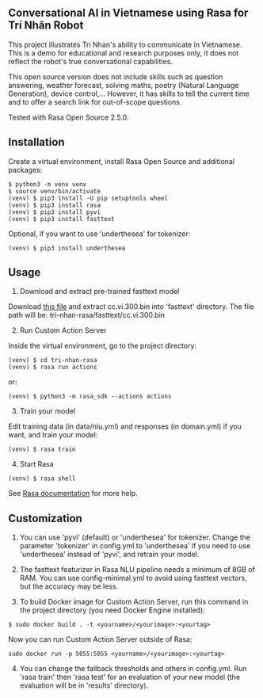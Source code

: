 ## Conversational AI in Vietnamese using Rasa for Trí Nhân Robot

This project illustrates Tri Nhan's ability to communicate in Vietnamese. This is a demo for educational and research purposes only, it does not reflect the robot's true conversational capabilities.

This open source version does not include skills such as question answering, weather forecast, solving maths, poetry (Natural Language Generation), device control,... However, it has skills to tell the current time and to offer a search link for out-of-scope questions.

Tested with Rasa Open Source 2.5.0.

## Installation

Create a virtual environment, install Rasa Open Source and additional packages:

```
$ python3 -m venv venv
$ source venv/bin/activate
(venv) $ pip3 install -U pip setuptools wheel
(venv) $ pip3 install rasa
(venv) $ pip3 install pyvi
(venv) $ pip3 install fasttext
```
Optional, if you want to use 'underthesea' for tokenizer:
```
(venv) $ pip3 install underthesea
```

## Usage

1. Download and extract pre-trained fasttext model

Download [this file](https://dl.fbaipublicfiles.com/fasttext/vectors-crawl/cc.vi.300.bin.gz) and extract cc.vi.300.bin into 'fasttext' directory. The file path will be: tri-nhan-rasa/fasttext/cc.vi.300.bin

2. Run Custom Action Server

Inside the virtual environment, go to the project directory:
```
(venv) $ cd tri-nhan-rasa
(venv) $ rasa run actions
```
or:
```
(venv) $ python3 -m rasa_sdk --actions actions
```

3. Train your model

Edit training data (in data/nlu.yml) and responses (in domain.yml) if you want, and train your model:
```
(venv) $ rasa train
```

4. Start Rasa

```
(venv) $ rasa shell
```

See [Rasa documentation](https://rasa.com/docs/rasa/) for more help.

## Customization

1. You can use 'pyvi' (default) or 'underthesea' for tokenizer. Change the parameter 'tokenizer' in config.yml to 'underthesea' if you need to use 'underthesea' instead of 'pyvi', and retrain your model.

2. The fasttext featurizer in Rasa NLU pipeline needs a minimum of 8GB of RAM. You can use config-minimal.yml to avoid using fasttext vectors, but the accuracy may be less.

3. To build Docker image for Custom Action Server, run this command in the project directory (you need Docker Engine installed):

```
$ sudo docker build . -t <yourname>/<yourimage>:<yourtag>
```
Now you can run Custom Action Server outside of Rasa:
```
sudo docker run -p 5055:5055 <yourname>/<yourimage>:<yourtag>
```

4. You can change the fallback thresholds and others in config.yml. Run 'rasa train' then 'rasa test' for an evaluation of your new model (the evaluation will be in 'results' directory).
